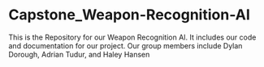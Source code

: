 # Capstone_Weapon-Recognition-AI
This is the Repository for our Weapon Recognition AI. It includes our code and documentation for our project. Our group members include Dylan Dorough, Adrian Tudur, and Haley Hansen
